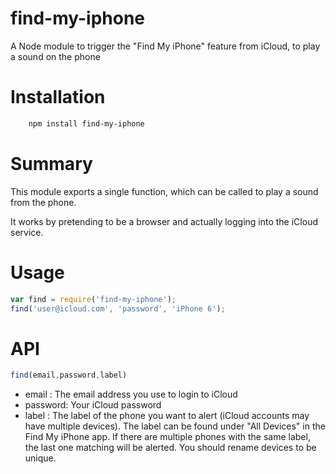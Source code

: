 # find-my-iphone

A Node module to trigger the "Find My iPhone" feature from iCloud, to play a sound on the phone

# Installation

```bash
	npm install find-my-iphone
```

# Summary

This module exports a single function, which can be called to play a sound from the phone.

It works by pretending to be a browser and actually logging into the iCloud service.

# Usage

```javascript
var find = require('find-my-iphone');
find('user@icloud.com', 'password', 'iPhone 6');
```

# API

```javascript
find(email,password,label)
```

 * email : The email address you use to login to iCloud
 * password: Your iCloud password
 * label : The label of the phone you want to alert (iCloud accounts may have multiple devices). The label can be found under "All Devices" in the Find My iPhone app. If there are multiple phones with the same label, the last one matching will be alerted. You should rename devices to be unique.

 
